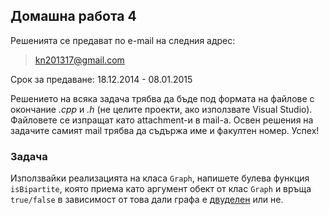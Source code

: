 ## Домашна работа 4

Решенията се предават по e-mail на следния адрес:

> kn201317@gmail.com

Срок за предаване: 18.12.2014 - 08.01.2015

Решението на всяка задача трябва да бъде под формата на файлове с окончание
*.cpp* и *.h* (не целите проекти, ако използвате Visual Studio). Файловете се
изпращат като attachment-и в mail-a. Освен решения на задачите самият mail
трябва да съдържа име и факултен номер. Успех!

### Задача

Използвайки реализацията на класа `Graph`, напишете булева функция `isBipartite`,
която приема като аргумент обект от клас `Graph` и връща `true/false` в
зависимост от това дали графа е [двуделен](http://en.wikipedia.org/wiki/Bipartite_graph) или не.
